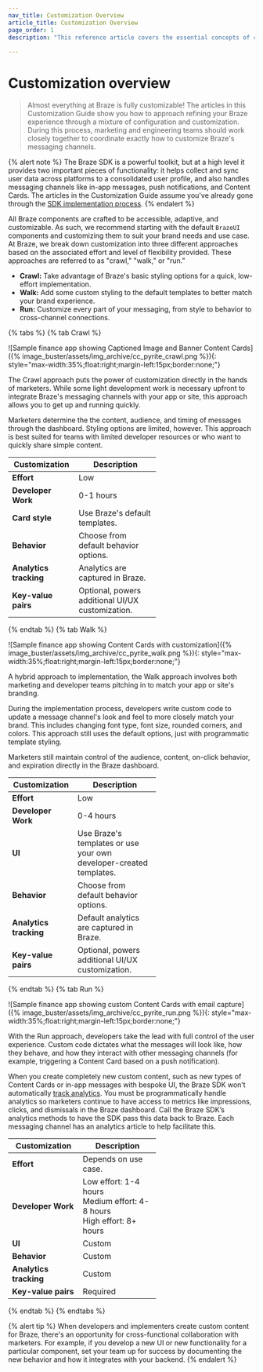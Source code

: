 ```yaml
---
nav_title: Customization Overview
article_title: Customization Overview
page_order: 1
description: "This reference article covers the essential concepts of customizing and extending the SDK messaging channels."
  
---
```


# Customization overview

> Almost everything at Braze is fully customizable! The articles in this Customization Guide show you how to approach refining your Braze experience through a mixture of configuration and customization. During this process, marketing and engineering teams should work closely together to coordinate exactly how to customize Braze's messaging channels.

{% alert note %}
The Braze SDK is a powerful toolkit, but at a high level it provides two important pieces of functionality: it helps collect and sync user data across platforms to a consolidated user profile, and also handles messaging channels like in-app messages, push notifications, and Content Cards. The articles in the Customization Guide assume you've already gone through the [SDK implementation process]({{site.baseurl}}/developer_guide/home).
{% endalert %}

All Braze components are crafted to be accessible, adaptive, and customizable. As such, we recommend starting with the default `BrazeUI` components and customizing them to suit your brand needs and use case. At Braze, we break down customization into three different approaches based on the associated effort and level of flexibility provided. These approaches are referred to as "crawl," "walk," or "run."

- **Crawl:** Take advantage of Braze's basic styling options for a quick, low-effort implementation.
- **Walk:** Add some custom styling to the default templates to better match your brand experience.
- **Run:** Customize every part of your messaging, from style to behavior to cross-channel connections.

<style>
table {
  width: 60%;
}
table td {
    word-break: break-word;
}
</style>

{% tabs %}
{% tab Crawl %}

![Sample finance app showing Captioned Image and Banner Content Cards]({% image_buster/assets/img_archive/cc_pyrite_crawl.png %}){: style="max-width:35%;float:right;margin-left:15px;border:none;"}

The Crawl approach puts the power of customization directly in the hands of marketers. While some light development work is necessary upfront to integrate Braze's messaging channels with your app or site, this approach allows you to get up and running quickly. 

Marketers determine the the content, audience, and timing of messages through the dashboard. Styling options are limited, however. This approach is best suited for teams with limited developer resources or who want to quickly share simple content. 

<table>
<thead>
  <tr>
    <th>Customization</th>
    <th>Description</th>
  </tr>
</thead>
<tbody>
  <tr>
    <td><b>Effort</b></td>
    <td>Low</td>
  </tr>
    <tr>
    <td><b>Developer Work</b></td>
    <td>0-1 hours</td>
  </tr>
  <tr>
    <td><b>Card style</b></td>
    <td>Use Braze's default templates.</td>
  </tr>
  <tr>
    <td><b>Behavior</b></td>
    <td>Choose from default behavior options.</td>
  </tr>
  <tr>
    <td><b>Analytics tracking</b></td>
    <td>Analytics are captured in Braze.</td>
  </tr>
  <tr>
    <td><b>Key-value pairs</b></td>
    <td>Optional, powers additional UI/UX customization.</td>
  </tr>
</tbody>
</table>

{% endtab %}
{% tab Walk %}

![Sample finance app showing Content Cards with customization]({% image_buster/assets/img_archive/cc_pyrite_walk.png %}){: style="max-width:35%;float:right;margin-left:15px;border:none;"}

A hybrid approach to implementation, the Walk approach involves both marketing and developer teams pitching in to match your app or site's branding. 

During the implementation process, developers write custom code to update a message channel's look and feel to more closely match your brand. This includes changing font type, font size, rounded corners, and colors. This approach still uses the default options, just with programmatic template styling.

Marketers still maintain control of the audience, content, on-click behavior, and expiration directly in the Braze dashboard.

<table>
<thead>
  <tr>
    <th>Customization</th>
    <th>Description</th>
  </tr>
</thead>
<tbody>
  <tr>
    <td><b>Effort</b></td>
    <td>Low</td>
  </tr>
    <tr>
    <td><b>Developer Work</b></td>
    <td>0-4 hours</td>
  </tr>
  <tr>
    <td><b>UI</b></td>
    <td>Use Braze's templates or use your own developer-created templates.</td>
  </tr>
  <tr>
    <td><b>Behavior</b></td>
    <td>Choose from default behavior options.</td>
  </tr>
  <tr>
    <td><b>Analytics tracking</b></td>
    <td>Default analytics are captured in Braze.</td>
  </tr>
  <tr>
    <td><b>Key-value pairs</b></td>
    <td>Optional, powers additional UI/UX customization.</td>
  </tr>
</tbody>
</table>

{% endtab %}
{% tab Run %}

![Sample finance app showing custom Content Cards with email capture]({% image_buster/assets/img_archive/cc_pyrite_run.png %}){: style="max-width:35%;float:right;margin-left:15px;border:none;"}

With the Run approach, developers take the lead with full control of the user experience. Custom code dictates what the messages will look like, how they behave, and how they interact with other messaging channels (for example, triggering a Content Card based on a push notification).

When you create completely new custom content, such as new types of Content Cards or in-app messages with bespoke UI, the Braze SDK won’t automatically [track analytics]({{site.baseurl}}/developer_guide/platform_wide/analytics_overview/). You must be programmatically handle analytics so marketers continue to have access to metrics like impressions, clicks, and dismissals in the Braze dashboard. Call the Braze SDK’s analytics methods to have the SDK pass this data back to Braze. Each messaging channel has an analytics article to help facilitate this.

<table>
<thead>
  <tr>
    <th>Customization</th>
    <th>Description</th>
  </tr>
</thead>
<tbody>
  <tr>
    <td><b>Effort</b></td>
    <td>Depends on use case.</td>
  </tr>
    <tr>
    <td><b>Developer Work</b></td>
    <td>Low effort: 1-4 hours<br>Medium effort: 4-8 hours<br>High effort: 8+ hours</td>
  </tr>
  <tr>
    <td><b>UI</b></td>
    <td>Custom</td>
  </tr>
  <tr>
    <td><b>Behavior</b></td>
    <td>Custom</td>
  </tr>
  <tr>
    <td><b>Analytics tracking</b></td>
    <td>Custom</td>
  </tr>
  <tr>
    <td><b>Key-value pairs</b></td>
    <td>Required</td>
  </tr>
</tbody>
</table>
{% endtab %}
{% endtabs %}

{% alert tip %}
When developers and implementers create custom content for Braze, there's an opportunity for cross-functional collaboration with marketers. For example, if you develop a new UI or new functionality for a particular component, set your team up for success by documenting the new behavior and how it integrates with your backend. 
{% endalert %}